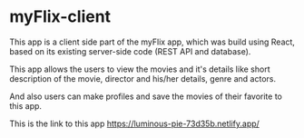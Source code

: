 # myFlix-client

This app is a client side part of the myFlix app, which was  build using React, based on its existing server-side code (REST API and database).

 This app allows the users to view the movies and it's details like short description of the movie, director and his/her details, genre and actors.

And also users can make profiles and save the movies of their favorite to this app. 

This is the link to this app https://luminous-pie-73d35b.netlify.app/
